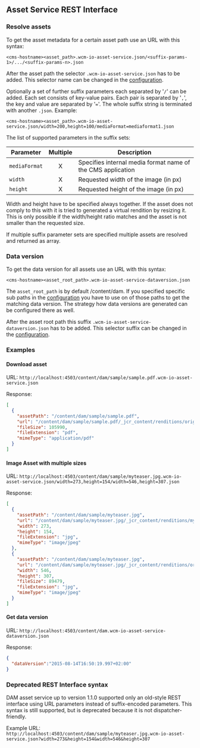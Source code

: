 ## Asset Service REST Interface


### Resolve assets

To get the asset metadata for a certain asset path use an URL with this syntax:

```
<cms-hostname><asset_path>.wcm-io-asset-service.json/<suffix-params-1>/.../<suffix-params-n>.json
```

After the asset path the selector `.wcm-io-asset-service.json` has to be added. This selector name can be changed in the [configuration][configuration].

Optionally a set of further suffix parameters each separated by '`/`' can be added. Each set consists of key-value pairs. Each pair is separated by '`,`', the key and value are separated by '`=`'. The whole suffix string is terminated with another `.json`. Example:

```
<cms-hostname><asset_path>.wcm-io-asset-service.json/width=200,height=100/mediaFormat=mediaformat1.json
```

The list of supported parameters in the suffix sets:

| Parameter     | Multiple | Description
|---------------|:--------:|-------------
| `mediaFormat` | X        | Specifies internal media format name of the CMS application
| `width`       | X        | Requested width of the image (in px)
| `height`      | X        | Requested height of the image (in px)

Width and height have to be specified always together. If the asset does not comply to this with it is tried to generated a virtual rendition by resizing it. This is only possible if the width/height ratio matches and the asset is not smaller than the requested size.

If multiple suffix parameter sets are specified multiple assets are resolved and returned as array.


### Data version

To get the data version for all assets use an URL with this syntax:

```
<cms-hostname><asset_root_path>.wcm-io-asset-service-dataversion.json
```

The `asset_root_path` is by default /content/dam. If you specified specific sub paths in the [configuration][configuration] you have to use on of those paths to get the matching data version. The strategy how data versions are generated can be configured there as well.

After the asset root path this suffix `.wcm-io-asset-service-dataversion.json` has to be added. This selector suffix can be changed in the [configuration][configuration].


### Examples

#### Download asset

URL: `http://localhost:4503/content/dam/sample/sample.pdf.wcm-io-asset-service.json`

Response:

```json
[
  {
    "assetPath": "/content/dam/sample/sample.pdf",
    "url": "/content/dam/sample/sample.pdf/_jcr_content/renditions/original./sample.pdf",
    "fileSize": 105990,
    "fileExtension": "pdf",
    "mimeType": "application/pdf"
  }
]
```

#### Image Asset with multiple sizes

URL: `http://localhost:4503/content/dam/sample/myteaser.jpg.wcm-io-asset-service.json/width=273,height=154/width=546,height=307.json`

Response:

```json
[
  {
    "assetPath": "/content/dam/sample/myteaser.jpg",
    "url": "/content/dam/sample/myteaser.jpg/_jcr_content/renditions/myteaser.jpg.image_file.273.154.file/myteaser.jpg",
    "width": 273,
    "height": 154,
    "fileExtension": "jpg",
    "mimeType": "image/jpeg"
  },
  {
    "assetPath": "/content/dam/sample/myteaser.jpg",
    "url": "/content/dam/sample/myteaser.jpg/_jcr_content/renditions/original./myteaser.jpg",
    "width": 546,
    "height": 307,
    "fileSize": 89479,
    "fileExtension": "jpg",
    "mimeType": "image/jpeg"
  }
]
```


#### Get data version

URL: `http://localhost:4503/content/dam.wcm-io-asset-service-dataversion.json`

Response:

```json
{
  "dataVersion":"2015-08-14T16:50:19.997+02:00"
}
```


[configuration]: configuration.html



### Deprecated REST Interface syntax

DAM asset service up to version 1.1.0 supported only an old-style REST interface using URL parameters instead of suffix-encoded parameters. This syntax is still supported, but is deprecated because it is not dispatcher-friendly.

Example URL: `http://localhost:4503/content/dam/sample/myteaser.jpg.wcm-io-asset-service.json?width=273&height=154&width=546&height=307`
